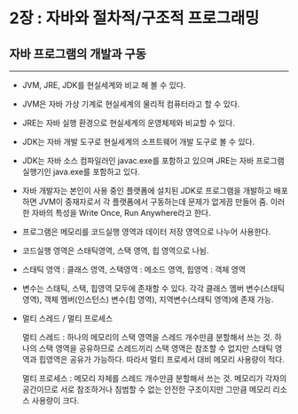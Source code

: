 # 2장 : 자바와 절차적/구조적 프로그래밍

## 자바 프로그램의 개발과 구동

---

- JVM, JRE, JDK를 현실세계와 비교 해 볼 수 있다.
- JVM은 자바 가상 기계로 현실세계의 물리적 컴퓨터라고 할 수 있다.
- JRE는 자바 실행 환경으로 현실세계의 운영체제와 비교할 수 있다.
- JDK는 자바 개발 도구로 현실세계의 소프트웨어 개발 도구로 볼 수 있다.
- JDK는 자바 소스 컴파일러인 javac.exe를 포함하고 있으며 JRE는 자바 프로그램 실행기인 java.exe를 포함하고 있다.
- 자바 개발자는 본인이 사용 중인 플랫폼에 설치된 JDK로 프로그램을 개발하고 배포하면 JVM이 중재자로서 각 플랫폼에서 구동하는데 문제가 없게끔 만들어 줌. 이러한 자바의 특성을 Write Once, Run Anywhere라고 한다.
- 프로그램은 메모리를 코드실행 영역과 데이터 저장 영역으로 나누어 사용한다.
- 코드실행 영역은 스태틱영역, 스택 영역, 힙 영역으로 나뉨.
- 스태틱 영역 : 클래스 영역, 스택영역 : 메소드 영역, 힙영역 : 객체 영역
- 변수는 스태틱, 스택,  힙영역 모두에 존재할 수 있다. 각각 클래스 멤버 변수(스태틱 영역), 객체 멤버(인스턴스) 변수(힙 영역), 지역변수(스태틱 영역)에 존재 가능.
- 멀티 스레드 / 멀티 프로세스

    멀티 스레드 : 하나의 메모리의 스택 영역을 스레드 개수만큼 분할해서 쓰는 것. 하나의 스택 영역을 공유하므로 스레드끼리 스택 영역은 참조할 수 없지만 스태틱 영역과 힙영역은 공유가 가능하다. 따라서 멀티 프로세서 대비 메모리 사용량이 적다.

    멀티 프로세스 : 메모리 자체를 스레드 개수만큼 분할해서 쓰는 것. 메모리가 각자의 공간이므로 서로 참조하거나 침범할 수 없는 안전한 구조이지만 그만큼 메모리 리소스 사용량이 크다.
